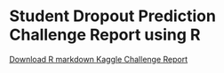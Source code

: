 # Student Dropout Prediction Challenge Report using R


[Download R markdown   Kaggle Challenge Report](https://github.com/pooja-singh702/R-Project/raw/cda0f6d0884528bad8df6d1abe7ff779c5fd30b8/R-MarkdownPROJECT530REPORTFINAL8_final.docx)
